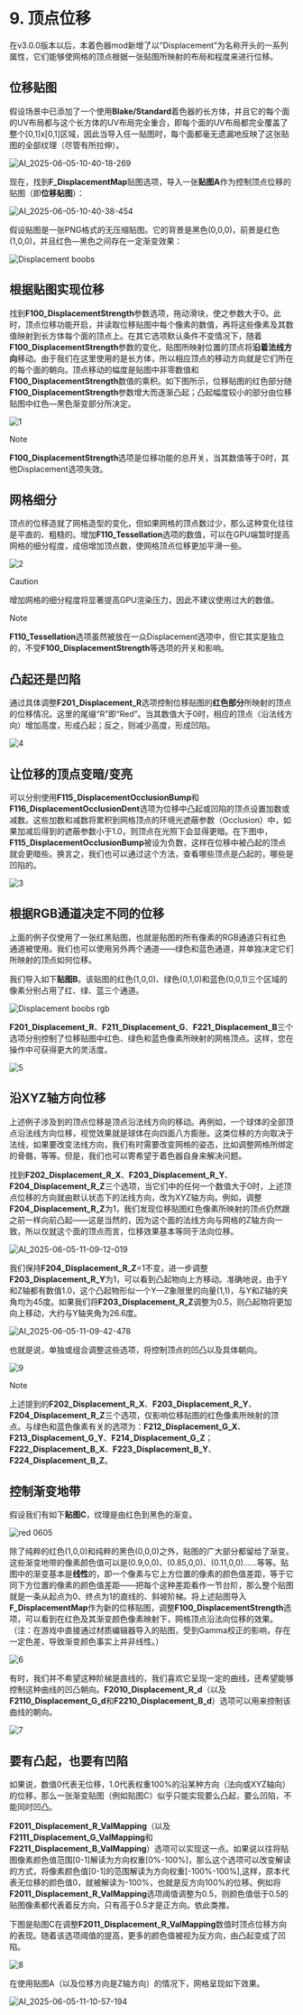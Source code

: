 # 9. 顶点位移
在v3.0.0版本以后，本着色器mod新增了以“Displacement”为名称开头的一系列属性，它们能够使网格的顶点根据一张贴图所映射的布局和程度来进行位移。

## 位移贴图
假设场景中已添加了一个使用**Blake/Standard**着色器的长方体，并且它的每个面的UV布局都与这个长方体的UV布局完全重合，即每个面的UV布局都完全覆盖了整个[0,1]x[0,1]区域，因此当导入任一贴图时，每个面都毫无遗漏地反映了这张贴图的全部纹理（尽管有所拉伸）。

![AI_2025-06-05-10-40-18-269](https://github.com/user-attachments/assets/4da80228-472e-41c7-95b5-248534eff3ee)

现在，找到**F_DisplacementMap**贴图选项，导入一张**贴图A**作为控制顶点位移的贴图（即**位移贴图**）：

![AI_2025-06-05-10-40-38-454](https://github.com/user-attachments/assets/ea9644f9-e348-4cde-8cb0-5ff3d22851ce)

假设贴图是一张PNG格式的无压缩贴图。它的背景是黑色(0,0,0)，前景是红色(1,0,0)，并且红色—黑色之间存在一定渐变效果：

![Displacement boobs](https://github.com/user-attachments/assets/cb9a9b62-2760-4b66-bc86-12ea4a7604cd)

## 根据贴图实现位移
找到**F100_DisplacementStrength**参数选项，拖动滑块，使之参数大于0。此时，顶点位移功能开启，并读取位移贴图中每个像素的数值，再将这些像素及其数值映射到长方体每个面的顶点上。在其它选项默认条件不变情况下，随着**F100_DisplacementStrength**参数的变化，贴图所映射位置的顶点将**沿着法线方向**移动。由于我们在这里使用的是长方体，所以相应顶点的移动方向就是它们所在的每个面的朝向。顶点移动的幅度是贴图中非零数值和**F100_DisplacementStrength**数值的乘积。如下图所示，位移贴图的红色部分随**F100_DisplacementStrength**参数增大而逐渐凸起；凸起幅度较小的部分由位移贴图中红色—黑色渐变部分所决定。

![1](https://github.com/user-attachments/assets/67a2092e-0704-40c2-b066-5bffd79492ba)

> [!NOTE]
>
> **F100_DisplacementStrength**选项是位移功能的总开关，当其数值等于0时，其他Displacement选项失效。

## 网格细分
顶点的位移造就了网格造型的变化，但如果网格的顶点数过少，那么这种变化往往是平直的、粗糙的。增加**F110_Tessellation**选项的数值，可以在GPU端暂时提高网格的细分程度，成倍增加顶点数，使网格顶点位移更加平滑一些。

![2](https://github.com/user-attachments/assets/aebf54e4-bb11-4adc-adbc-29537772c6e4)

> [!CAUTION]
>
> 增加网格的细分程度将显著提高GPU渲染压力，因此不建议使用过大的数值。

> [!NOTE]
>
> **F110_Tessellation**选项虽然被放在一众Displacement选项中，但它其实是独立的，不受**F100_DisplacementStrength**等选项的开关和影响。

## 凸起还是凹陷
通过具体调整**F201_Displacement_R**选项控制位移贴图的**红色部分**所映射的顶点的位移情况。这里的尾缀“R”即“Red”。当其数值大于0时，相应的顶点（沿法线方向）增加高度，形成凸起；反之，则减少高度，形成凹陷。

![4](https://github.com/user-attachments/assets/7b1edffb-cfd7-41a8-a85f-4f579d69a427)

## 让位移的顶点变暗/变亮
可以分别使用**F115_DisplacementOcclusionBump**和**F116_DisplacementOcclusionDent**选项为位移中凸起或凹陷的顶点设置加数或减数。这些加数和减数将累积到网格顶点的环境光遮蔽参数（Occlusion）中，如果加减后得到的遮蔽参数小于1.0，则顶点在光照下会显得更暗。在下图中，**F115_DisplacementOcclusionBump**被设为负数，这样在位移中被凸起的顶点就会更暗些。换言之，我们也可以通过这个方法，查看哪些顶点是凸起的，哪些是凹陷的。

![3](https://github.com/user-attachments/assets/238cf614-d66f-414e-bb0a-b35c399db135)

## 根据RGB通道决定不同的位移
上面的例子仅使用了一张红黑贴图，也就是贴图的所有像素的RGB通道只有红色通道被使用。我们也可以使用另外两个通道——绿色和蓝色通道，并单独决定它们所映射的顶点如何位移。

我们导入如下**贴图B**。该贴图的红色(1,0,0)、绿色(0,1,0)和蓝色(0,0,1)三个区域的像素分别占用了红、绿、蓝三个通道。

![Displacement boobs rgb](https://github.com/user-attachments/assets/8c8f7d72-de9b-4303-800a-d9ae30a4b418)

**F201_Displacement_R**、**F211_Displacement_G**、**F221_Displacement_B**三个选项分别控制了位移贴图中红色、绿色和蓝色像素所映射的网格顶点。这样，您在操作中可获得更大的灵活度。

![5](https://github.com/user-attachments/assets/d4ca0018-4fcc-4768-99c9-1344911df823)

## 沿XYZ轴方向位移
上述例子涉及到的顶点位移是顶点沿法线方向的移动。再例如，一个球体的全部顶点沿法线方向位移，视觉效果就是球体在向四面八方膨胀。这类位移的方向取决于法线，如果要改变法线方向，我们有时需要改变网格的姿态，比如调整网格所绑定的骨骼，等等。但是，我们也可以寄希望于着色器自身来解决问题。

找到**F202_Displacement_R_X**、**F203_Displacement_R_Y**、**F204_Displacement_R_Z**三个选项，当它们中的任何一个数值大于0时，上述顶点位移的方向就由默认状态下的法线方向，改为XYZ轴方向。例如，调整**F204_Displacement_R_Z**为1，我们发现位移贴图红色像素所映射的顶点仍然跟之前一样向前凸起——这是当然的，因为这个面的法线方向与网格的Z轴方向一致，所以仅就这个面的顶点而言，位移效果基本等同于法向位移。

![AI_2025-06-05-11-09-12-019](https://github.com/user-attachments/assets/d1d2577d-2e93-49e7-b50e-2c6e2e3355cd)

我们保持**F204_Displacement_R_Z**=1不变，进一步调整**F203_Displacement_R_Y**为1，可以看到凸起物向上方移动。准确地说，由于Y和Z轴都有数值1.0，这个凸起物形似一个Y—Z象限里的向量(1,1)，与Y和Z轴的夹角均为45度。如果我们将**F203_Displacement_R_Z**调整为0.5，则凸起物将更加向上移动，大约与Y轴夹角为26.6度。

![AI_2025-06-05-11-09-42-478](https://github.com/user-attachments/assets/1f39db52-c724-45b1-9382-d41a4d010489)

也就是说，单独或组合调整这些选项，将控制顶点的凹凸以及具体朝向。

![9](https://github.com/user-attachments/assets/60d2b536-c197-4bb1-b9fa-1693f76a8182)

> [!NOTE]
>
> 上述提到的**F202_Displacement_R_X**、**F203_Displacement_R_Y**、**F204_Displacement_R_Z**三个选项，仅影响位移贴图的红色像素所映射的顶点。与绿色和蓝色像素有关的选项为：**F212_Displacement_G_X**、**F213_Displacement_G_Y**、**F214_Displacement_G_Z**；**F222_Displacement_B_X**、**F223_Displacement_B_Y**、**F224_Displacement_B_Z**。

## 控制渐变地带
假设我们有如下**贴图C**，纹理是由红色到黑色的渐变。

![red 0605](https://github.com/user-attachments/assets/7c5452e6-616e-4791-9074-cb8678f44801)

除了纯粹的红色(1,0,0)和纯粹的黑色(0,0,0)之外，贴图的广大部分都留给了渐变。这些渐变地带的像素颜色值可以是(0.9,0,0)、(0.85,0,0)、(0.11,0,0)……等等。贴图中的渐变基本是**线性**的，即一个像素与它上方位置的像素的颜色值差距，等于它同下方位置的像素的颜色值差距——把每个这种差距看作一节台阶，那么整个贴图就是一条从起点为0、终点为1的直线的、斜坡阶梯。将上述贴图导入**F_DisplacementMap**作为新的位移贴图，调整**F100_DisplacementStrength**选项，可以看到在红色及其渐变颜色像素映射下，网格顶点沿法向位移的效果。（注：在游戏中直接通过材质编辑器导入的贴图，受到Gamma校正的影响，存在一定色差，导致渐变颜色事实上并非线性。）

![6](https://github.com/user-attachments/assets/a002ff69-19a0-4136-bf4a-ae3dbe5e3067)

有时，我们并不希望这种阶梯是直线的，我们喜欢它呈现一定的曲线，还希望能够控制这种曲线的凹凸朝向。**F2010_Displacement_R_d**（以及**F2110_Displacement_G_d**和**F2210_Displacement_B_d**）选项可以用来控制该曲线的朝向。

![7](https://github.com/user-attachments/assets/f9347ca8-0ba1-4690-8d02-31a0f249cf79)

## 要有凸起，也要有凹陷
如果说，数值0代表无位移，1.0代表权重100%的沿某种方向（法向或XYZ轴向）的位移，那么一张渐变贴图（例如贴图C）似乎只能实现要么凸起，要么凹陷，不能同时凹凸。

**F2011_Displacement_R_ValMapping**（以及**F2111_Displacement_G_ValMapping**和**F2211_Displacement_B_ValMapping**）选项可以实现这一点。如果说以往将贴图像素颜色值范围[0-1]解读为方向权重[0%-100%]，那么这个选项可以改变解读的方式，将像素颜色值[0-1]的范围解读为方向权重[-100%-100%],这样，原本代表无位移的颜色值0，就被解读为-100%，也就是反方向100%的位移。例如将**F2011_Displacement_R_ValMapping**选项阈值调整为0.5，则颜色值低于0.5的贴图像素都代表着反方向，只有高于0.5才是正方向。依此类推。

下图是贴图C在调整**F2011_Displacement_R_ValMapping**数值时顶点位移方向的表现。随着该选项阈值的提高，更多的颜色值被视为反方向，由凸起变成了凹陷。

![8](https://github.com/user-attachments/assets/d6e93661-2344-4fd0-9bbc-decbb2cb5bb8)

在使用贴图A（以及位移方向是Z轴方向）的情况下，网格呈现如下效果。

![AI_2025-06-05-11-10-57-194](https://github.com/user-attachments/assets/b03077ad-c443-4786-99a6-5752bb62508a)
